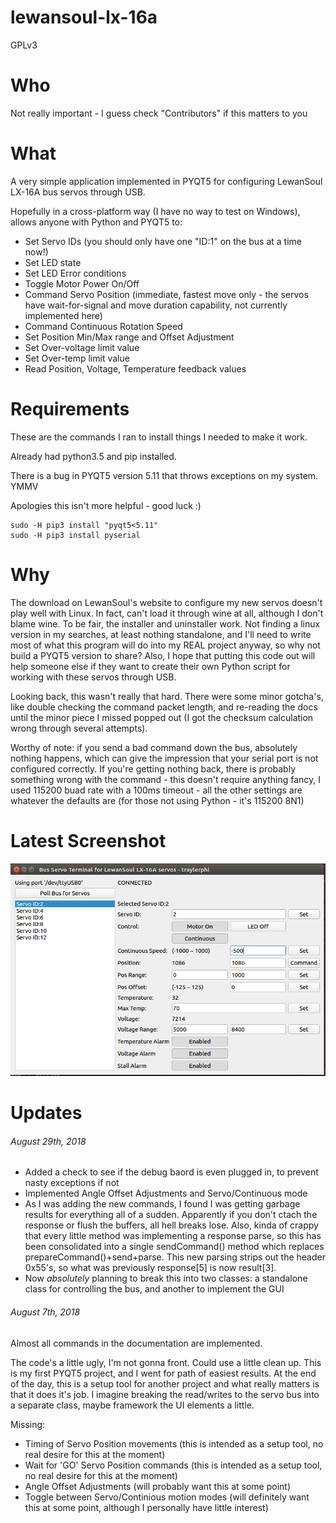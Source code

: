 # lewansoul-lx-16a

GPLv3

# Who

Not really important - I guess check "Contributors" if this matters to you

# What

A very simple application implemented in PYQT5 for configuring LewanSoul LX-16A bus servos through USB.

Hopefully in a cross-platform way (I have no way to test on Windows), allows anyone with Python and PYQT5 to:

* Set Servo IDs (you should only have one "ID:1" on the bus at a time now!)
* Set LED state
* Set LED Error conditions
* Toggle Motor Power On/Off
* Command Servo Position (immediate, fastest move only - the servos have wait-for-signal and move duration capability, not currently implemented here)
* Command Continuous Rotation Speed
* Set Position Min/Max range and Offset Adjustment
* Set Over-voltage limit value
* Set Over-temp limit value
* Read Position, Voltage, Temperature feedback values

# Requirements

These are the commands I ran to install things I needed to make it work.

Already had python3.5 and pip installed.

There is a bug in PYQT5 version 5.11 that throws exceptions on my system. YMMV

Apologies this isn't more helpful - good luck :)
```
sudo -H pip3 install "pyqt5<5.11"
sudo -H pip3 install pyserial
```

# Why

The download on LewanSoul's website to configure my new servos doesn't play well with Linux.  In fact, can't load it through wine at all, although I don't blame wine.  To be fair, the installer and uninstaller work.
Not finding a linux version in my searches, at least nothing standalone, and I'll need to write most of what this program will do into my REAL project anyway, so why not build a PYQT5 version to share?
Also, I hope that putting this code out will help someone else if they want to create their own Python script for working with these servos through USB.

Looking back, this wasn't really that hard.  There were some minor gotcha's, like double checking the command packet length, and re-reading the docs until the minor piece I missed popped out (I got the checksum calculation wrong through several attempts).

Worthy of note: if you send a bad command down the bus, absolutely nothing happens, which can give the impression that your serial port is not configured correctly.  If you're getting nothing back, there is probably something wrong with the command - this doesn't require anything fancy, I used 115200 buad rate with a 100ms timeout - all the other settings are whatever the defaults are (for those not using Python - it's 115200 8N1)

# Latest Screenshot

![alt text](screenshots/2018-08-29.png)

# Updates

###### August 29th, 2018

* Added a check to see if the debug baord is even plugged in, to prevent nasty exceptions if not
* Implemented Angle Offset Adjustments and Servo/Continuous mode
* As I was adding the new commands, I found I was getting garbage results for everything all of a sudden. Apparently if you don't ctach the response or flush the buffers, all hell breaks lose.  Also, kinda of crappy that every little method was implementing a response parse, so this has been consolidated into a single sendCommand() method which replaces prepareCommand()+send+parse.  This new parsing strips out the header 0x55's, so what was previously response[5] is now result[3].
* Now _absolutely_ planning to break this into two classes: a standalone class for controlling the bus, and another to implement the GUI

###### August 7th, 2018

Almost all commands in the documentation are implemented.

The code's a little ugly, I'm not gonna front.  Could use a little clean up.  This is my first PYQT5 project, and I went for path of easiest results. At the end of the day, this is a setup tool for another project and what really matters is that it does it's job. I imagine breaking the read/writes to the servo bus into a separate class, maybe framework the UI elements a little.

Missing:
* Timing of Servo Position movements (this is intended as a setup tool, no real desire for this at the moment)
* Wait for 'GO' Servo Position commands (this is intended as a setup tool, no real desire for this at the moment)
* Angle Offset Adjustments (will probably want this at some point)
* Toggle between Servo/Continious motion modes (will definitely want this at some point, although I personally have little interest)


